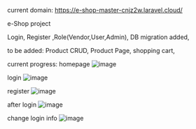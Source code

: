current domain:
https://e-shop-master-cnjz2w.laravel.cloud/


e-Shop project

Login, Register ,Role(Vendor,User,Admin), DB migration added,

to be added:
Product CRUD,
Product Page,
shopping cart,

current progress:
homepage
![image](https://github.com/user-attachments/assets/d9121501-1952-4a3d-8210-b8c90f40dfc8)

login
![image](https://github.com/user-attachments/assets/4d1ec034-75ac-4841-b399-151016e5303d)

register
![image](https://github.com/user-attachments/assets/6ad833a2-1652-4f4b-bb4b-2b2e6996586f)

after login
![image](https://github.com/user-attachments/assets/1f643e34-974f-454a-b8cf-f99a34e4df5e)

change login info 
![image](https://github.com/user-attachments/assets/ef5f837d-d34a-4e84-ac25-2200b4857625)
